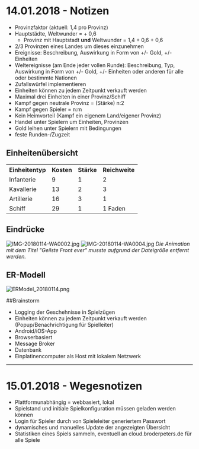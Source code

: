 # 14.01.2018 - Notizen
* Provinzfaktor (aktuell: 1,4 pro Provinz)
* Hauptstädte, Weltwunder = + 0,6
	* Provinz mit Hauptstadt **und** Weltwunder = 1,4 + 0,6 + 0,6
* 2/3 Provinzen eines Landes um dieses einzunehmen
* Ereignisse: Beschreibung, Auswirkung in Form von +/- Gold, +/- Einheiten
* Weltereignisse (am Ende jeder vollen Runde): Beschreibung, Typ, Auswirkung in Form von +/- Gold, +/- Einheiten oder anderen für alle oder bestimmte Nationen
* Zufallswürfel implementieren
* Einheiten können zu jedem Zeitpunkt verkauft werden
* Maximal drei Einheiten in einer Provinz/Schiff
* Kampf gegen neutrale Provinz = (Stärke) n:2
* Kampf gegen Spieler = n:m
* Kein Heimvorteil (Kampf ein eigenem Land/eigener Provinz)
* Handel unter Spielern um Einheiten, Provinzen
* Gold leihen unter Spielern mit Bedingungen
* feste Runden-/Zugzeit

## Einheitenübersicht
<table>
    <tr>
		<th>Einheitentyp</th>
		<th>Kosten</th>
		<th>Stärke</th>
		<th>Reichweite</th>
	</tr>
	<tr>
        <td>Infanterie</td>
		<td>9</td>
		<td>1</td>
		<td>2</td>
    </tr>
	<tr>
        <td>Kavallerie</td>
		<td>13</td>
		<td>2</td>
		<td>3</td>
    </tr>
	<tr>
        <td>Artillerie</td>
		<td>16</td>
		<td>3</td>
		<td>1</td>
    </tr>
	<tr>
        <td>Schiff</td>
		<td>29</td>
		<td>1</td>
		<td>1 Faden</td>
    </tr>
</table>

## Eindrücke

![IMG-20180114-WA0002.jpg](/images/IMG-20180114-WA0002.jpg)
![IMG-20180114-WA0004.jpg](/images/IMG-20180114-WA0004.jpg)
*Die Animation mit dem Titel "Geilste Front ever" musste aufgrund der Dateigröße entfernt werden.*

## ER-Modell
![ERModel_20180114.png](/images/ERModel_20180114.png "Skizziertes ER-Modell")

##Brainstorm
* Logging der Geschehnisse in Spielzügen
* Einheiten können zu jedem Zeitpunkt verkauft werden (Popup/Benachrichtigung für Spielleiter)
* Android/iOS-App
* Browserbasiert
* Message Broker
* Datenbank
* Einplatinencomputer als Host mit lokalem Netzwerk

* * *

# 15.01.2018 - Wegesnotizen

* Plattformunabhängig = webbasiert, lokal
* Spielstand und initiale Spielkonfiguration müssen geladen werden können
* Login für Spieler durch von Spieleleiter generiertem Passwort
* dynamisches und manuelles Update der angezeigten Übersicht
* Statistiken eines Spiels sammeln, eventuell an cloud.broderpeters.de für alle Spiele